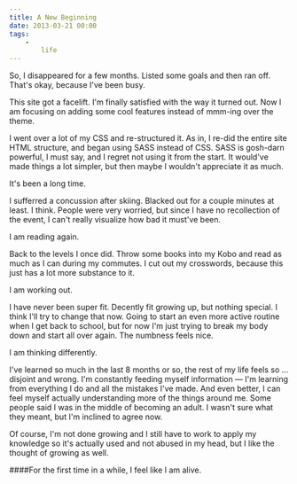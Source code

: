 ```yaml
---
title: A New Beginning
date: 2013-03-21 00:00
tags:
    -
        life
---
```



So, I disappeared for a few months. Listed some goals and then ran off. That's okay, because I've been busy.

This site got a facelift. I'm finally satisfied with the way it turned out. Now I am focusing on adding some cool features instead of mmm-ing over the theme.

I went over a lot of my CSS and re-structured it. As in, I re-did the entire site HTML structure, and began using SASS instead of CSS. SASS is gosh-darn powerful, I must say, and I regret not using it from the start. It would've made things a lot simpler, but then maybe I wouldn't appreciate it as much.


It's been a long time.

I sufferred a concussion after skiing. Blacked out for a couple minutes at least. I think. People were very worried, but since I have no recollection of the event, I can't really visualize how bad it must've been.


I am reading again.

Back to the levels I once did. Throw some books into my Kobo and read as much as I can during my commutes. I cut out my crosswords, because this just has a lot more substance to it.


I am working out.

I have never been super fit. Decently fit growing up, but nothing special. I think I'll try to change that now. Going to start an even more active routine when I get back to school, but for now I'm just trying to break my body down and start all over again. The numbness feels nice.


I am thinking differently.

I've learned so much in the last 8 months or so, the rest of my life feels so ... disjoint and wrong. I'm constantly feeding myself information &mdash; I'm learning from everything I do and all the mistakes I've made. And even better, I can feel myself actually understanding more of the things around me. Some people said I was in the middle of becoming an adult. I wasn't sure what they meant, but I'm inclined to agree now.

Of course, I'm not done growing and I still have to work to apply my knowledge so it's actually used and not abused in my head, but I like the thought of growing as well.



####For the first time in a while, I feel like I am alive.

